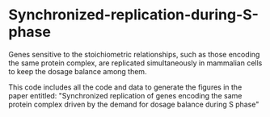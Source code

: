 # Synchronized-replication-during-S-phase
Genes sensitive to the stoichiometric relationships, such as those encoding the same protein complex, are replicated simultaneously in mammalian cells to keep the dosage balance among them.

This code includes all the code and data to generate the figures in the paper entitled: "Synchronized replication of genes encoding the same protein complex driven by the demand for dosage balance during S phase"


